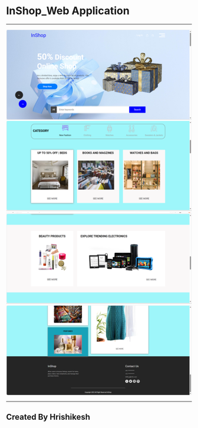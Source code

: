 # InShop_Web Application
---
<img src="/Display/Screenshot%20(876).png"> </img>
<img src="/Display/Screenshot%20(877).png"> </img>
<img src="/Display/Screenshot%20(878).png"> </img>
<img src="/Display/Screenshot%20(880).png"> </img>

---
## Created By Hrishikesh
